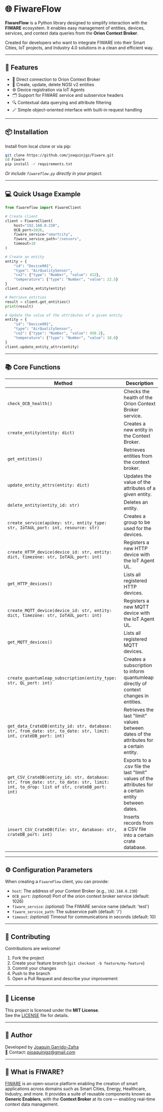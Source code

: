 
# 🌐 FiwareFlow

**FiwareFlow** is a Python library designed to simplify interaction with the **FIWARE** ecosystem. It enables easy management of entities, devices, services, and context data queries from the **Orion Context Broker**.

Created for developers who want to integrate FIWARE into their Smart Cities, IoT projects, and Industry 4.0 solutions in a clean and efficient way.

---

## 🚀 Features

- 📡 Direct connection to Orion Context Broker
- 🧱 Create, update, delete NGSI v2 entities
- ⚙️ Device registration via IoT Agents
- 🗂️ Support for FIWARE service and subservice headers
- 🔍 Contextual data querying and attribute filtering
- 🪄 Simple object-oriented interface with built-in request handling

---

## 📦 Installation

Install from local clone or via pip:

```bash
git clone https://github.com/joaquinjgz/Fiware.git
cd Fiware
pip install -r requirements.txt
```

*Or include `fiwareflow.py` directly in your project.*

---

## 💻 Quick Usage Example

```python
from fiwareflow import FiwareClient

# Create client
client = FiwareClient(
    host="192.168.0.230",
    OCB_port=1026,
    fiware_service="smartcity",
    fiware_service_path="/sensors",
    timeout=10
)

# Create an entity
entity = {
    "id": "Device001",
    "type": "AirQualitySensor",
    "co2": {"type": "Number", "value": 412},
    "temperature": {"type": "Number", "value": 22.5}
}
client.create_entity(entity)

# Retrieve entities
result = client.get_entities()
print(result)

# Update the value of the attributes of a given entity
entity = {
    "id": "Device001",
    "type": "AirQualitySensor",
    "co2": {"type": "Number", "value": 450.2},
    "temperature": {"type": "Number", "value": 18.6}
}
client.update_entity_attrs(entity)
```

---

## 📚 Core Functions

| Method | Description |
|--------|-------------|
| `check_OCB_health()` | Checks the health of the Orion Context Broker service. |
| `create_entity(entity: dict)` | Creates a new entity in the Context Broker. |
| `get_entities()` | Retrieves entities from the context broker. |
| `update_entity_attrs(entity: dict)` | Updates the value of the attributes of a given entity. |
| `delete_entity(entity_id: str)` | Deletes an entity. |
| `create_service(apikey: str, entity_type: str, IoTAUL_port: int, resource: str)` | Creates a group to be used for the devices. |
| `create_HTTP_device(device_id: str, entity: dict, timezone: str, IoTAUL_port: int)` | Registers a new HTTP device with the IoT Agent UL. |
| `get_HTTP_devices()` | Lists all registered HTTP devices. |
| `create_MQTT_device(device_id: str, entity: dict, timezone: str, IoTAUL_port: int)` | Registers a new MQTT device with the IoT Agent UL. |
| `get_MQTT_devices()` | Lists all registered MQTT devices. |
| `create_quantumleap_subscription(entity_type: str, QL_port: int)` | Creates a subscription to inform quantumleap directly of context changes in entities. |
| `get_data_CrateDB(entity_id: str, database: str, from_date: str, to_date: str, limit: int, crateDB_port: int)` | Retrieves the last "limit" values between dates of the attributes for a certain entity. |
| `get_CSV_CrateDB(entity_id: str, database: str, from_date: str, to_date: str, limit: int, to_drop: list of str, crateDB_port: int)` | Exports to a .csv file the last "limit" values of the attributes for a certain entity between dates. |
| `insert_CSV_CrateDB(file: str, database: str, crateDB_port: int)` | Inserts records from a CSV file into a certain crate database. |
---

## ⚙️ Configuration Parameters

When creating a `FiwareFlow` client, you can provide:

- `host`: The address of your Context Broker (e.g., `192.168.0.230`)
- `OCB_port`: *(optional)* Port of the orion context broker service (default: 1026)
- `fiware_service`: *(optional)* The FIWARE service name (default: 'test')
- `fiware_service_path`: The subservice path (default: '/')
- `timeout`: *(optional)* Timeout for communications in seconds (default: 10)

---

## 🤝 Contributing

Contributions are welcome!

1. Fork the project
2. Create your feature branch (`git checkout -b feature/my-feature`)
3. Commit your changes
4. Push to the branch
5. Open a Pull Request and describe your improvement

---

## 📝 License

This project is licensed under the **MIT License**.  
See the [LICENSE](LICENSE) file for details.

---

## 👤 Author

Developed by [Joaquin Garrido-Zafra](https://github.com/joaquinjgz)  
📧 Contact: [pjoaquinjgz@gmail.com](mailto:pjoaquinjgz@gmail.com)

---

## 🧠 What is FIWARE?

[FIWARE](https://www.fiware.org/) is an open-source platform enabling the creation of smart applications across domains such as Smart Cities, Energy, Healthcare, Industry, and more. It provides a suite of reusable components known as **Generic Enablers**, with the **Context Broker** at its core — enabling real-time context data management.
